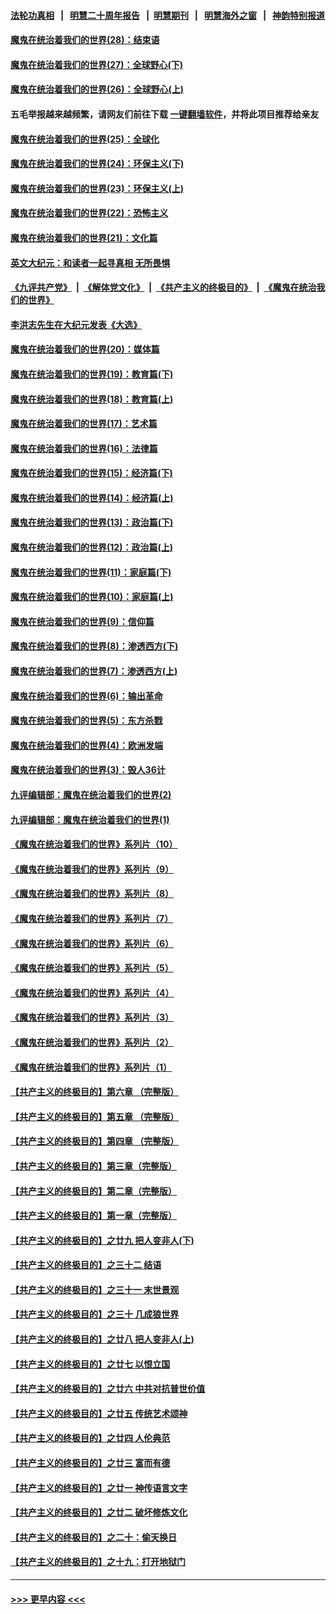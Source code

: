 #### [法轮功真相](https://github.com/gfw-breaker/truth/blob/master/README.md?t=0) &nbsp;&nbsp;|&nbsp;&nbsp; [明慧二十周年报告](https://github.com/gfw-breaker/mh-reports/blob/master/README.md?t=0) &nbsp;&nbsp;|&nbsp;&nbsp;[明慧期刊](https://github.com/gfw-breaker/mh-qikan) &nbsp;&nbsp;|&nbsp;&nbsp; [明慧海外之窗](https://github.com/gfw-breaker/mh-news/blob/master/README.md?t=0) &nbsp;&nbsp;|&nbsp;&nbsp; [神韵特别报道](https://github.com/gfw-breaker/mh-news/blob/master/shenyun.md?t=0)
#### [魔鬼在统治着我们的世界(28)：结束语](../pages/nsc422/n10936246.md?t=06222051) 
#### [魔鬼在统治着我们的世界(27)：全球野心(下)](../pages/nsc422/n10928319.md?t=06222051) 
#### [魔鬼在统治着我们的世界(26)：全球野心(上)](../pages/nsc422/n10900318.md?t=06222051) 
#### 五毛举报越来越频繁，请网友们前往下载 [一键翻墙软件](https://github.com/gfw-breaker/ssr-accounts)，并将此项目推荐给亲友
#### [魔鬼在统治着我们的世界(25)：全球化](../pages/nsc422/n10788205.md?t=06222051) 
#### [魔鬼在统治着我们的世界(24)：环保主义(下)](../pages/nsc422/n10695307.md?t=06222051) 
#### [魔鬼在统治着我们的世界(23)：环保主义(上)](../pages/nsc422/n10688613.md?t=06222051) 
#### [魔鬼在统治着我们的世界(22)：恐怖主义](../pages/nsc422/n10614727.md?t=06222051) 
#### [魔鬼在统治着我们的世界(21)：文化篇](../pages/nsc422/n10597706.md?t=06222051) 
#### [英文大纪元：和读者一起寻真相 无所畏惧](../pages/nsc422/n12542027.md?t=06222051) 
#### [《九评共产党》](https://github.com/begood0513/9ping.md/blob/master/README.md) &nbsp;|&nbsp; [《解体党文化》](../../../../jtdwh.md/blob/master/README.md)  &nbsp;|&nbsp; [《共产主义的终极目的》](../../../../gczydzjmd.md/blob/master/README.md) &nbsp;|&nbsp; [《魔鬼在统治我们的世界》](../../../../mgztzwmdsj.md/blob/master/README.md) 
#### [李洪志先生在大纪元发表《大选》](../pages/nsc422/n12534746.md?t=06222051) 
#### [魔鬼在统治着我们的世界(20)：媒体篇](../pages/nsc422/n10586579.md?t=06222051) 
#### [魔鬼在统治着我们的世界(19)：教育篇(下)](../pages/nsc422/n10564808.md?t=06222051) 
#### [魔鬼在统治着我们的世界(18)：教育篇(上)](../pages/nsc422/n10526970.md?t=06222051) 
#### [魔鬼在统治着我们的世界(17)：艺术篇](../pages/nsc422/n10499093.md?t=06222051) 
#### [魔鬼在统治着我们的世界(16)：法律篇](../pages/nsc422/n10485969.md?t=06222051) 
#### [魔鬼在统治着我们的世界(15)：经济篇(下)](../pages/nsc422/n10469975.md?t=06222051) 
#### [魔鬼在统治着我们的世界(14)：经济篇(上)](../pages/nsc422/n10457370.md?t=06222051) 
#### [魔鬼在统治着我们的世界(13)：政治篇(下)](../pages/nsc422/n10448270.md?t=06222051) 
#### [魔鬼在统治着我们的世界(12)：政治篇(上)](../pages/nsc422/n10444576.md?t=06222051) 
#### [魔鬼在统治着我们的世界(11)：家庭篇(下)](../pages/nsc422/n10440961.md?t=06222051) 
#### [魔鬼在统治着我们的世界(10)：家庭篇(上)](../pages/nsc422/n10435448.md?t=06222051) 
#### [魔鬼在统治着我们的世界(9)：信仰篇](../pages/nsc422/n10432159.md?t=06222051) 
#### [魔鬼在统治着我们的世界(8)：渗透西方(下)](../pages/nsc422/n10429603.md?t=06222051) 
#### [魔鬼在统治着我们的世界(7)：渗透西方(上)](../pages/nsc422/n10426013.md?t=06222051) 
#### [魔鬼在统治着我们的世界(6)：输出革命](../pages/nsc422/n10421536.md?t=06222051) 
#### [魔鬼在统治着我们的世界(5)：东方杀戮](../pages/nsc422/n10417707.md?t=06222051) 
#### [魔鬼在统治着我们的世界(4)：欧洲发端](../pages/nsc422/n10414890.md?t=06222051) 
#### [魔鬼在统治着我们的世界(3)：毁人36计](../pages/nsc422/n10411583.md?t=06222051) 
#### [九评编辑部：魔鬼在统治着我们的世界(2)](../pages/nsc422/n10410036.md?t=06222051) 
#### [九评编辑部：魔鬼在统治着我们的世界(1)](../pages/nsc422/n10406825.md?t=06222051) 
#### [《魔鬼在统治着我们的世界》系列片（10）](../pages/nsc422/n12292670.md?t=06222051) 
#### [《魔鬼在统治着我们的世界》系列片（9）](../pages/nsc422/n12290859.md?t=06222051) 
#### [《魔鬼在统治着我们的世界》系列片（8）](../pages/nsc422/n12287445.md?t=06222051) 
#### [《魔鬼在统治着我们的世界》系列片（7）](../pages/nsc422/n12283425.md?t=06222051) 
#### [《魔鬼在统治着我们的世界》系列片（6）](../pages/nsc422/n12282314.md?t=06222051) 
#### [《魔鬼在统治着我们的世界》系列片（5）](../pages/nsc422/n12281419.md?t=06222051) 
#### [《魔鬼在统治着我们的世界》系列片（4）](../pages/nsc422/n12274024.md?t=06222051) 
#### [《魔鬼在统治着我们的世界》系列片（3）](../pages/nsc422/n12271322.md?t=06222051) 
#### [《魔鬼在统治着我们的世界》系列片（2）](../pages/nsc422/n12269049.md?t=06222051) 
#### [《魔鬼在统治着我们的世界》系列片（1）](../pages/nsc422/n12267575.md?t=06222051) 
#### [【共产主义的终极目的】第六章 （完整版）](../pages/nsc422/n11428913.md?t=06222051) 
#### [【共产主义的终极目的】第五章 （完整版）](../pages/nsc422/n11428912.md?t=06222051) 
#### [【共产主义的终极目的】第四章 （完整版）](../pages/nsc422/n11428907.md?t=06222051) 
#### [【共产主义的终极目的】第三章（完整版）](../pages/nsc422/n11428848.md?t=06222051) 
#### [【共产主义的终极目的】第二章（完整版）](../pages/nsc422/n11428831.md?t=06222051) 
#### [【共产主义的终极目的】第一章（完整版）](../pages/nsc422/n11417651.md?t=06222051) 
#### [【共产主义的终极目的】之廿九 把人变非人(下)](../pages/nsc422/n11344140.md?t=06222051) 
#### [【共产主义的终极目的】之三十二 结语](../pages/nsc422/n11360535.md?t=06222051) 
#### [【共产主义的终极目的】之三十一 末世景观](../pages/nsc422/n11351129.md?t=06222051) 
#### [【共产主义的终极目的】之三十 几成狼世界](../pages/nsc422/n11348280.md?t=06222051) 
#### [【共产主义的终极目的】之廿八 把人变非人(上)](../pages/nsc422/n11340492.md?t=06222051) 
#### [【共产主义的终极目的】之廿七 以恨立国](../pages/nsc422/n11336944.md?t=06222051) 
#### [【共产主义的终极目的】之廿六 中共对抗普世价值](../pages/nsc422/n11324785.md?t=06222051) 
#### [【共产主义的终极目的】之廿五 传统艺术颂神](../pages/nsc422/n11296396.md?t=06222051) 
#### [【共产主义的终极目的】之廿四 人伦典范](../pages/nsc422/n11296397.md?t=06222051) 
#### [【共产主义的终极目的】之廿三 富而有德](../pages/nsc422/n11283598.md?t=06222051) 
#### [【共产主义的终极目的】之廿一 神传语言文字](../pages/nsc422/n11263265.md?t=06222051) 
#### [【共产主义的终极目的】之廿二 破坏修炼文化](../pages/nsc422/n11245728.md?t=06222051) 
#### [【共产主义的终极目的】之二十：偷天换日](../pages/nsc422/n11238846.md?t=06222051) 
#### [【共产主义的终极目的】之十九：打开地狱门](../pages/nsc422/n11206376.md?t=06222051) 

----
#### [ >>> 更早内容 <<< ](../indexes/nsc422-earlier.md)
